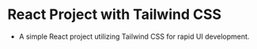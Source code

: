# React Project with Tailwind CSS

- A simple React project utilizing Tailwind CSS for rapid UI development.